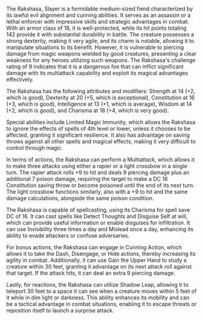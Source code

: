 The Rakshasa, Slayer is a formidable medium-sized fiend characterized by its lawful evil alignment and cunning abilities. It serves as an assassin or a lethal enforcer with impressive skills and strategic advantages in combat. With an armor class of 18, it is well-protected, while its hit points totaling 142 provide it with substantial durability in battle. The creature possesses a strong dexterity, making it very agile, and its charm is notable, allowing it to manipulate situations to its benefit. However, it is vulnerable to piercing damage from magic weapons wielded by good creatures, presenting a clear weakness for any heroes utilizing such weapons. The Rakshasa's challenge rating of 9 indicates that it is a dangerous foe that can inflict significant damage with its multiattack capability and exploit its magical advantages effectively.

The Rakshasa has the following attributes and modifiers: Strength at 14 (+2, which is good), Dexterity at 20 (+5, which is exceptional), Constitution at 16 (+3, which is good), Intelligence at 13 (+1, which is average), Wisdom at 14 (+2, which is good), and Charisma at 18 (+4, which is very good). 

Special abilities include Limited Magic Immunity, which allows the Rakshasa to ignore the effects of spells of 4th level or lower, unless it chooses to be affected, granting it significant resilience. It also has advantage on saving throws against all other spells and magical effects, making it very difficult to control through magic.

In terms of actions, the Rakshasa can perform a Multiattack, which allows it to make three attacks using either a rapier or a light crossbow in a single turn. The rapier attack rolls +9 to hit and deals 9 piercing damage plus an additional 7 poison damage, requiring the target to make a DC 16 Constitution saving throw or become poisoned until the end of its next turn. The light crossbow functions similarly, also with a +9 to hit and the same damage calculations, alongside the same poison condition. 

The Rakshasa is capable of spellcasting, using its Charisma for spell save DC of 16. It can cast spells like Detect Thoughts and Disguise Self at will, which can provide useful information or enable disguises for infiltration. It can use Invisibility three times a day and Mislead once a day, enhancing its ability to evade attackers or confuse adversaries.

For bonus actions, the Rakshasa can engage in Cunning Action, which allows it to take the Dash, Disengage, or Hide actions, thereby increasing its agility in combat. Additionally, it can use Gain the Upper Hand to study a creature within 30 feet, granting it advantage on its next attack roll against that target. If the attack hits, it can deal an extra 9 piercing damage.

Lastly, for reactions, the Rakshasa can utilize Shadow Leap, allowing it to teleport 30 feet to a space it can see when a creature moves within 5 feet of it while in dim light or darkness. This ability enhances its mobility and can be a tactical advantage in combat situations, enabling it to escape threats or reposition itself to launch a surprise attack.